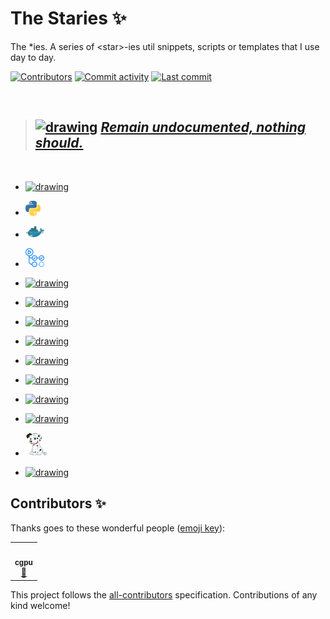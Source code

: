 # The Staries :sparkles:
The *ies. A series of &lt;star>-ies util snippets, scripts or templates that I use day to day.

[![Contributors](https://img.shields.io/github/contributors/cgpu/staries.svg?color=9cf)](https://github.com/cgpu/staries/graphs/contributors)
[![Commit activity](https://img.shields.io/github/commit-activity/m/cgpu/staries.svg?color=yellowgreen)](https://github.com/cgpu/staries/commits/master)
[![Last commit](https://img.shields.io/github/last-commit/cgpu/staries.svg?color=ff69b4)](https://github.com/cgpu/staries/commits/master)

<br>

> ##  <a href="https://www.yodaspeak.co.uk/index.php" target="_blank"><img src="https://encrypted-tbn0.gstatic.com/images?q=tbn%3AANd9GcRUV7eB7H6rROCZSd8pAj353ramq-c-4puIuPSIvq3sCznS_aEb" alt="drawing" width="70"/></a>  [_Remain undocumented, nothing should._](http://starlogs.net/#cgpu/staries)

<br>

- <a href="https://github.com/cgpu/staries/tree/master/Rmdies" target="_blank"><img src="https://upload.wikimedia.org/wikipedia/commons/thumb/1/1b/R_logo.svg/724px-R_logo.svg.png?raw=true" alt="drawing" width="30"/></a>

- <a href="https://github.com/cgpu/staries/tree/master/pythies" target="_blank"><img src="https://raw.githubusercontent.com/cgpu/staries/master/assets/logos/python.png?raw=true" alt="drawing" width="24"/></a>

- <a href="https://github.com/cgpu/staries/tree/master/dockies" target="_blank"><img src="assets/logos/docker.png" alt="drawing" width="30"/></a>

- <a href="https://github.com/cgpu/staries/tree/master/gh-acties" target="_blank"><img src="assets/logos/gh-actions.png" alt="drawing" width="30"/></a>

- <a href="https://github.com/cgpu/staries/tree/master/tuxies" target="_blank"><img src="https://upload.wikimedia.org/wikipedia/commons/a/af/Tux.png?raw=true" alt="drawing" width="30"/></a>

- <a href="https://github.com/cgpu/staries/tree/master/swaggies" target="_blank"><img src="https://emojis.slackmojis.com/emojis/images/1531849430/4246/blob-sunglasses.gif?1531849430" alt="drawing" width="26"/></a>

- <a href="https://github.com/cgpu/staries/tree/master/cloudies" target="_blank"><img src="https://luktom.net/wordpress/wp-content/uploads/2018/04/googlecloud.png?raw=true" alt="drawing" width="30"/></a>

- <a href="https://github.com/cgpu/staries/tree/master/gities" target="_blank"><img src="https://github.githubassets.com/images/modules/logos_page/GitHub-Mark.png?raw=true" alt="drawing" width="32"/></a>

- <a href="https://github.com/cgpu/staries/tree/master/nexties" target="_blank"><img src="https://avatars1.githubusercontent.com/u/6698688?s=280&v=4?raw=true" alt="drawing" width="20"/></a>

- <a href="https://github.com/cgpu/staries/tree/master/condies" target="_blank"><img src="https://paganresearch.io/images/anaconda.png?raw=true" alt="drawing" width="24"/></a>

- <a href="https://github.com/cgpu/staries/tree/master/tfies" target="_blank"><img src="https://upload.wikimedia.org/wikipedia/commons/thumb/2/2d/Tensorflow_logo.svg/957px-Tensorflow_logo.svg.png?raw=true" alt="drawing" width="24"/></a>

- <a href="https://github.com/cgpu/staries/tree/master/nodies" target="_blank"><img src="https://raw.githubusercontent.com/cgpu/staries/master/assets/logos/node_logo.png?raw=true" alt="drawing" width="24"/></a>

- <a href="https://github.com/cgpu/staries/tree/master/dotties" target="_blank"><img src="https://raw.githubusercontent.com/cgpu/staries/master/assets/logos/dotties.png?raw=true" alt="drawing" width="35"/></a>

- <a href="https://github.com/cgpu/staries/tree/master/brewies" target="_blank"><img src="https://user-images.githubusercontent.com/38183826/110240501-1e6e9780-7f44-11eb-8002-66dbf486efe8.png" alt="drawing" width="25"/></a>


## Contributors ✨

Thanks goes to these wonderful people ([emoji key](https://allcontributors.org/docs/en/emoji-key)):

<!-- ALL-CONTRIBUTORS-LIST:START - Do not remove or modify this section -->
<!-- prettier-ignore-start -->
<!-- markdownlint-disable -->
<table>
  <tr>
    <td align="center"><a href="https://github.com/cgpu"><img src="https://avatars.githubusercontent.com/u/38183826" width="35px;" alt=""/><br /><sub><b>cgpu</b></sub></a><br /><a href="https://github.com/cgpu/commits?author=cgpu" title="Documentation">📖</a></td>
  </tr>
</table>

<!-- markdownlint-restore -->
<!-- prettier-ignore-end -->

<!-- ALL-CONTRIBUTORS-LIST:END -->

This project follows the [all-contributors](https://github.com/all-contributors/all-contributors)
specification. Contributions of any kind welcome!

[enabling-debug-logging]: https://docs.github.com/en/actions/managing-workflow-runs/enabling-debug-logging
